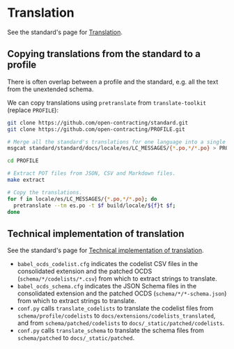 # Translation

See the standard's page for [Translation](../../../standard/translation).

## Copying translations from the standard to a profile

There is often overlap between a profile and the standard, e.g. all the text from the unextended schema.

We can copy translations using `pretranslate` from `translate-toolkit` (replace `PROFILE`):

```bash
git clone https://github.com/open-contracting/standard.git
git clone https://github.com/open-contracting/PROFILE.git

# Merge all the standard's translations for one language into a single file.
msgcat standard/standard/docs/locale/es/LC_MESSAGES/{*.po,*/*.po} > PROFILE/es.po

cd PROFILE

# Extract POT files from JSON, CSV and Markdown files.
make extract

# Copy the translations.
for f in locale/es/LC_MESSAGES/{*.po,*/*.po}; do
  pretranslate --tm es.po -t $f build/locale/${f}t $f;
done
```

## Technical implementation of translation

See the standard's page for [Technical implementation of translation](../../../standard/translation/implementation).

* `babel_ocds_codelist.cfg` indicates the codelist CSV files in the consolidated extension and the patched OCDS (`schema/*/codelists/*.csv`) from which to extract strings to translate.
* `babel_ocds_schema.cfg` indicates the JSON Schema files in the consolidated extension and the patched OCDS (`schema/*/*-schema.json`) from which to extract strings to translate.
* `conf.py` calls `translate_codelists` to translate the codelist files from `schema/profile/codelists` to `docs/extensions/codelists_translated`, and from `schema/patched/codelists` to `docs/_static/patched/codelists`.
* `conf.py` calls `translate_schema` to translate the schema files from `schema/patched` to `docs/_static/patched`.
